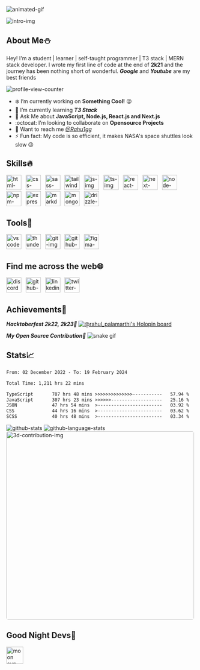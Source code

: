 <!-- Intro section -->

![animated-gif](https://github.com/rahu1gg/rahu1gg/blob/main/assets/coding-animation.gif)

![intro-img](https://github.com/rahu1gg/rahu1gg/blob/main/assets/header.png)


## About Me⛄
Hey! I'm a student | learner | self-taught programmer | T3 stack | MERN stack developer. I wrote my first line of code at the end of **2k21** and the journey has been nothing short of wonderful. _**Google**_ and _**Youtube**_ are my best friends <br>

<!-- <span>![discord-active-status](https://dcbadge.vercel.app/api/shield/733645557989376011)</span>&nbsp;&nbsp; -->
<span>![profile-view-counter](https://komarev.com/ghpvc/?username=rahu1gg&style=for-the-badge&color=blueviolet)</span>

-   ❄️ I’m currently working on **Something Cool!** 😜
-   🌱 I’m currently learning _**T3 Stack**_
-   👻 Ask Me about **JavaScript, Node.js, React.js and Next.js**
-   :octocat: I’m looking to collaborate on **Opensource Projects**
-   📮 Want to reach me _[@Rahu1gg](#find-me-across-the-web)_
-   ⚡ Fun fact: My code is so efficient, it makes NASA's space shuttles look slow 😉


<!-- language section -->
## Skills🔥
<span><img height="40" src="https://github.com/rahu1gg/rahu1gg/blob/main/assets/languages/html.svg" alt="html-img"/></span>&nbsp;&nbsp;
<span><img height="40" src="https://github.com/rahu1gg/rahu1gg/blob/main/assets/languages/css.svg" alt="css-img"/></span>&nbsp;&nbsp;
<span><img height="40" src="https://github.com/rahu1gg/rahu1gg/blob/main/assets/languages/sass.svg" alt="sass-img"/></span>&nbsp;&nbsp;
<span><img height="40" src="https://github.com/rahu1gg/rahu1gg/blob/main/assets/languages/tailwind.svg" alt="tailwind-img"/></span>&nbsp;&nbsp;
<span><img height="40" src="https://github.com/rahu1gg/rahu1gg/blob/main/assets/languages/js.svg" alt="js-img"/></span>&nbsp;&nbsp;
<span><img height="40" src="https://github.com/rahu1gg/rahu1gg/blob/main/assets/languages/ts.svg" alt="ts-img"/></span>&nbsp;&nbsp;
<span><img height="40" src="https://github.com/rahu1gg/rahu1gg/blob/main/assets/languages/react.svg" alt="react-img"/></span>&nbsp;&nbsp;
<span><img height="40" src="https://github.com/rahu1gg/rahu1gg/blob/main/assets/languages/next.svg" alt="next-img"/></span>&nbsp;&nbsp;
<span><img height="40" src="https://github.com/rahu1gg/rahu1gg/blob/main/assets/languages/node.svg" alt="node-img"/></span>&nbsp;&nbsp;
<span><img height="40" src="https://github.com/rahu1gg/rahu1gg/blob/main/assets/languages/npm.svg" alt="npm-img"/></span>&nbsp;&nbsp;
<span><img height="40" src="https://github.com/rahu1gg/rahu1gg/blob/main/assets/languages/express.svg" alt="express-img"/></span>&nbsp;&nbsp;
<span><img height="40" src="https://github.com/rahu1gg/rahu1gg/blob/main/assets/languages/markdown.svg" alt="markdown-img"/></span>&nbsp;&nbsp;
<span><img height="40" src="https://github.com/rahu1gg/rahu1gg/blob/main/assets/languages/mongodb.svg" alt="mongodb-img"/></span>&nbsp;&nbsp;
<span><img height="40" src="https://github.com/rahu1gg/rahu1gg/blob/main/assets/languages/drizzle.svg" alt="drizzle-img"/></span>&nbsp;&nbsp;

<!-- <span><img src="https://img.shields.io/badge/HTML5-ff5722.svg?style=for-the-badge&logo=HTML5&logoColor=white" alt="html-badge"/></span>&nbsp;&nbsp;
<span><img src="https://img.shields.io/badge/CSS3-004ce8.svg?style=for-the-badge&logo=CSS3&logoColor=white" alt="css-badge"/></span>&nbsp;&nbsp;
<span><img src="https://img.shields.io/badge/Sass-CC6799.svg?style=for-the-badge&logo=Sass&logoColor=white" alt="sass-badge"/></span>&nbsp;&nbsp;
<span><img src="https://img.shields.io/badge/JavaScript-ffdf00.svg?style=for-the-badge&logo=JavaScript&logoColor=black" alt="js-badge"/></span>&nbsp;&nbsp;
<span><img src="https://img.shields.io/badge/React-61DAFB.svg?style=for-the-badge&logo=React&logoColor=black" alt="react-badge"/></span>&nbsp;&nbsp;
<span><img src="https://img.shields.io/badge/React%20Router-ec4545.svg?style=for-the-badge&logo=React-Router&logoColor=white" alt="react-router-badge"/></span>&nbsp;&nbsp;
<span><img src="https://img.shields.io/badge/Node.js-339933.svg?style=for-the-badge&logo=nodedotjs&logoColor=white" alt="node-badge"/></span>&nbsp;&nbsp;
<span><img src="https://img.shields.io/badge/Nodemon-76D04B.svg?style=for-the-badge&logo=Nodemon&logoColor=white" alt="nodemon-badge"/></span>&nbsp;&nbsp;
<span><img src="https://img.shields.io/badge/Express-000000.svg?style=for-the-badge&logo=Express&logoColor=white" alt="express-badge"/></span>&nbsp;&nbsp;
<span><img src="https://img.shields.io/badge/MongoDB-10aa50.svg?style=for-the-badge&logo=MongoDB&logoColor=white" alt="mongodb-badge"/></span>&nbsp;&nbsp;
<span><img src="https://img.shields.io/badge/npm-c33435.svg?style=for-the-badge&logo=npm&logoColor=white" alt="npm-badge"/></span>&nbsp;&nbsp;
<span><img src="https://img.shields.io/badge/Markdown-000000.svg?style=for-the-badge&logo=Markdown&logoColor=white" alt="markdown-badge"/></span>&nbsp;&nbsp;
<span><img src="https://img.shields.io/badge/JSON-000000.svg?style=for-the-badge&logo=JSON&logoColor=white" alt="json-badge"/></span>&nbsp;&nbsp;
<span><img src="https://img.shields.io/badge/JSON%20Web%20Tokens-000000.svg?style=for-the-badge&logo=JSON-Web-Tokens&logoColor=white" alt="jsonwebtoken-badge"/></span>&nbsp;&nbsp;
<span><img src="https://img.shields.io/badge/Axios-5A29E4.svg?style=for-the-badge&logo=Axios&logoColor=white" alt="axios-badge" /></span>&nbsp;&nbsp;
<span><img src="https://img.shields.io/badge/.ENV-ECD53F.svg?style=for-the-badge&logo=dotenv&logoColor=black" alt="dotenv-badge"/></span>&nbsp;&nbsp; -->

<!-- tools section -->
## Tools🧰
<span><img height="40" src="https://github.com/rahu1gg/rahu1gg/blob/main/assets/tools/vscode.svg" alt="vscode-img"/></span>&nbsp;&nbsp;
<span><img height="40" src="https://github.com/rahu1gg/rahu1gg/blob/main/assets/tools/thunderclient.svg" alt="thunderclient-img"/></span>&nbsp;&nbsp;
<span><img height="40" src="https://github.com/rahu1gg/rahu1gg/blob/main/assets/tools/git.svg" alt="git-img"/></span>&nbsp;&nbsp;
<span><img height="40" src="https://github.com/rahu1gg/rahu1gg/blob/main/assets/tools/github.svg" alt="github-img"/></span>&nbsp;&nbsp;
<span><img height="40" src="https://github.com/rahu1gg/rahu1gg/blob/main/assets/tools/figma.svg" alt="figma-img"/></span>&nbsp;&nbsp;

<!-- social section -->
## Find me across the web🌐
[<img height="40" src="https://github.com/rahu1gg/rahu1gg/blob/main/assets/social/discord.svg" alt="discord-img"/>](https://discord.com/users/733645557989376011 "discord")&nbsp;&nbsp;
[<img height="40" src="https://github.com/rahu1gg/rahu1gg/blob/main/assets/social/github.svg" alt="github-img"/>](https://github.com/rahu1gg "github")&nbsp;&nbsp;
[<img height="40" src="https://github.com/rahu1gg/rahu1gg/blob/main/assets/social/linkedin.svg" alt="linkedin-img"/>](https://www.linkedin.com/in/rahul-palamarthi/ "linkedin")&nbsp;&nbsp;
[<img height="40" src="https://github.com/rahu1gg/rahu1gg/blob/main/assets/social/twitter.svg" alt="twitter-img"/>](https://twitter.com/rahul__48 "twitter")&nbsp;&nbsp;

<!-- achievements section -->
## Achievements📍

_**Hacktoberfest 2k22, 2k23🎉**_
[![@rahul_palamarthi's Holopin board](https://holopin.me/rahul_palamarthi)](https://holopin.io/@rahul_palamarthi)

_**My Open Source Contribution**🐍_
![snake gif](https://github.com/rahu1gg/rahu1gg/blob/output/github-snake-dark.svg)

<!-- stats section-->
## Stats📈

<!--START_SECTION:waka-->

```txt
From: 02 December 2022 - To: 19 February 2024

Total Time: 1,211 hrs 22 mins

TypeScript       707 hrs 48 mins >>>>>>>>>>>>>>-----------   57.94 %
JavaScript       307 hrs 23 mins >>>>>>-------------------   25.16 %
JSON             47 hrs 54 mins  >------------------------   03.92 %
CSS              44 hrs 16 mins  >------------------------   03.62 %
SCSS             40 hrs 48 mins  >------------------------   03.34 %
```

<!--END_SECTION:waka-->

<img src="https://github-readme-stats.vercel.app/api?username=rahu1gg&show_icons=true&theme=transparent&border_color=161b22&bg_color=161b22&title_color=5555ff&icon_color=be90f2&text_color=aaffff&card_width=500" alt="github-stats"/>

<img src="https://github-readme-stats.vercel.app/api/top-langs/?username=rahu1gg&layout=compact&theme=transparent&border_color=161b22&bg_color=161b22&title_color=5555ff&text_color=aaffff&card_width=450" alt="github-language-stats" />

<img width="500" style="border-radius: 5px;" src="https://github.com/rahu1gg/rahu1gg/blob/main/profile-3d-contrib/profile-night-rainbow.svg" alt="3d-contribution-img" />

<!-- bottom section -->
<!-- ## Stop digging, you've hit the bottom⛏ -->
<!-- <img src="https://github.com/rahu1gg/rahu1gg/blob/main/assets/dino.gif" alt="dino-gif" /> -->


<!-- Moon section -->
## Good Night Devs🥱
<img height="45" src="https://moon-svg.minung.dev/moon.svg?theme=ray&rotate=340" alt="moon svg logo"/>
